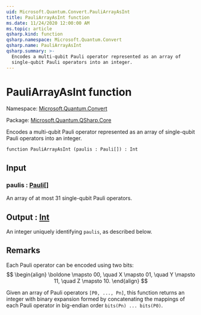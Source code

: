 ```yaml
---
uid: Microsoft.Quantum.Convert.PauliArrayAsInt
title: PauliArrayAsInt function
ms.date: 11/24/2020 12:00:00 AM
ms.topic: article
qsharp.kind: function
qsharp.namespace: Microsoft.Quantum.Convert
qsharp.name: PauliArrayAsInt
qsharp.summary: >-
  Encodes a multi-qubit Pauli operator represented as an array of
  single-qubit Pauli operators into an integer.
---
```


# PauliArrayAsInt function

Namespace: [Microsoft.Quantum.Convert](xref:Microsoft.Quantum.Convert)

Package: [Microsoft.Quantum.QSharp.Core](https://nuget.org/packages/Microsoft.Quantum.QSharp.Core)


Encodes a multi-qubit Pauli operator represented as an array ofsingle-qubit Pauli operators into an integer.

```qsharp
function PauliArrayAsInt (paulis : Pauli[]) : Int
```


## Input

### paulis : [Pauli](xref:microsoft.quantum.lang-ref.pauli)[]

An array of at most 31 single-qubit Pauli operators.



## Output : [Int](xref:microsoft.quantum.lang-ref.int)

An integer uniquely identifying `paulis`, as described below.

## Remarks

Each Pauli operator can be encoded using two bits:$$\begin{align}\boldone \mapsto 00, \quad X \mapsto 01, \quad Y \mapsto 11,\quad Z \mapsto 10.\end{align}$$Given an array of Pauli operators `[P0, ..., Pn]`, this function returns aninteger with binary expansion formed by concatenatingthe mappings of each Pauli operator in big-endian order`bits(Pn) ... bits(P0)`.